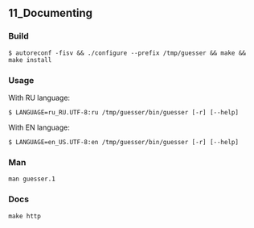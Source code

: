 ## 11_Documenting

### Build
```console
$ autoreconf -fisv && ./configure --prefix /tmp/guesser && make && make install
```

### Usage
With RU language:
```console
$ LANGUAGE=ru_RU.UTF-8:ru /tmp/guesser/bin/guesser [-r] [--help]
```
With EN language:
```console
$ LANGUAGE=en_US.UTF-8:en /tmp/guesser/bin/guesser [-r] [--help]
```

### Man
```console
man guesser.1
```
### Docs
```console
make http
```